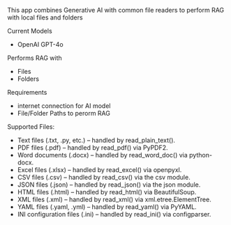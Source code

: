 This app combines Generative AI with common file readers to perform RAG with local files and folders

Current Models
- OpenAI GPT-4o

Performs RAG with
- Files
- Folders

Requirements
- internet connection for AI model
- File/Folder Paths to perorm RAG


Supported Files:

- Text files (.txt, .py, etc.) – handled by read_plain_text().
- PDF files (.pdf) – handled by read_pdf() via PyPDF2.
- Word documents (.docx) – handled by read_word_doc() via python-docx.
- Excel files (.xlsx) – handled by read_excel() via openpyxl.
- CSV files (.csv) – handled by read_csv() via the csv module.
- JSON files (.json) – handled by read_json() via the json module.
- HTML files (.html) – handled by read_html() via BeautifulSoup.
- XML files (.xml) – handled by read_xml() via xml.etree.ElementTree.
- YAML files (.yaml, .yml) – handled by read_yaml() via PyYAML.
- INI configuration files (.ini) – handled by read_ini() via configparser.
